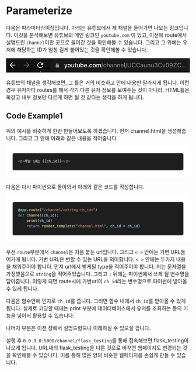 # Parameterize

다음은 파라미터라이징입니다. 아래는 유튜브에서 제 채널을 들어가면 나오는 링크입니다. 이것을 분석해보면 유튜브의 메인 링크인 `youtube.com` 이 있고, 이전에 route에서 설명드린 `channel`이란 곳으로 들어간 것을 확인해볼 수 있습니다. 그리고 그 위에는 유저에 해당하는 ID가 엄청 길게 붙어있는 것을 확인해볼 수 있습니다. 

![./parameterize_ex.png](./parameterize_ex.png)

유튜브의 채널을 생각해보면, 그 틀은 거의 비슷하고 안에 내용만 달라지게 됩니다. 이런 경우 유저마다 routes를 해서 각기 다른 유저 정보를 보여주는 것이 아니라, HTML틀은 똑같고 내부 정보만 다르게 하면 될 것 같다는 생각을 하게 됩니다.

## Code Example1

위의 예시를 비슷하게 한번 만들어보도록 하겠습니다. 먼저 channel.html을 생성해줍니다. 그리고 그 안에 아래와 같은 내용을 적어줍니다.

![./parameterize_code_html.png](./parameterize_code_html.png)

다음은 다시 파이썬으로 돌아와서 아래와 같은 코드를 작성합니다.

![./parameterize_code_flask.png](./parameterize_code_flask.png)

우선 `route`부분에서 `channel`은 처음 붙는 url입니다. 그리고 `< >` 안에는 가변 URL들어가게 됩니다. 가변 URL은 변할 수 있는 URL을 의미합니다. `< >` 안에는 두가지 내용을 채워주어야 합니다. 먼저 url에서 받게될 type을 적어주어야 합니다. 저는 문자열을 가정했음으로 `string`을 적어주었습니다. 그리고 `:` 뒤에는 파이썬에서 쓰게 될 변수명을 담아줍니다. 이렇게 되면 route시에 가변url이 `ch_id`라는 변수명으로 파이썬에 받아올 수 있게 됩니다.

다음은 함수안에 인자로 `ch_id`를 줍니다. 그러면 함수 내에서 `ch_id`를 받아올 수 있게 됩니다. 실제로 코딩할 때에는 print 부분에 데이터베이스에서 유저를 조회하는 등의 기능을 넣어서 활용할 수 있습니다.

나머지 부분은 이전 장에서 설명드렸으니 이해하실 수 있으실 겁니다.

실행 후 `0.0.0.0:5000/channel/flask_testing`를 통해 접속해보면 flask_testing이 나오게 됩니다. URL내의 flask_testing을 다른 것으로 바꾸면 웹페이지도 변경되는 것을 확인해볼 수 있습니다. 이를 통해 많은 양의 비슷한 웹페이지를 손쉽게 만들 수 있습니다.